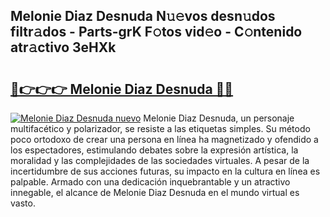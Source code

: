 ## Melonie Diaz Desnuda N𝚞𝚎vos desn𝚞dos filtr𝚊dos - Parts-grK F𝚘tos vid𝚎o - C𝚘ntenido atr𝚊ctivo 3eHXk

# <h2><a href="http://mbaypa.tromn.icu/?c=Melonie+Diaz+Desnuda">🔗👉👉👉 Melonie Diaz Desnuda 🔗🔗</a></h2>

[![Melonie Diaz Desnuda nuevo](https://i.imgur.com/pEAQMta.gif)](http://mbaypa.tromn.icu/?c=Melonie+Diaz+Desnuda)
Melonie Diaz Desnuda, un personaje multifacético y polarizador, se resiste a las etiquetas simples. Su método poco ortodoxo de crear una persona en línea ha magnetizado y ofendido a los espectadores, estimulando debates sobre la expresión artística, la moralidad y las complejidades de las sociedades virtuales. A pesar de la incertidumbre de sus acciones futuras, su impacto en la cultura en línea es palpable. Armado con una dedicación inquebrantable y un atractivo innegable, el alcance de Melonie Diaz Desnuda en el mundo virtual es vasto.
